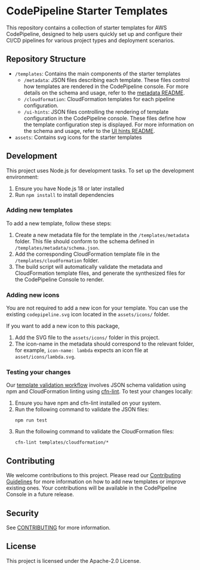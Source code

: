 # CodePipeline Starter Templates

This repository contains a collection of starter templates for AWS CodePipeline, designed to help users quickly set up and configure their CI/CD pipelines for various project types and deployment scenarios.

## Repository Structure

- `/templates`: Contains the main components of the starter templates
  - `/metadata`: JSON files describing each template. These files control how templates are rendered in the CodePipeline console. For more details on the schema and usage, refer to the [metadata README](templates/metadata/README.md).
  - `/cloudformation`: CloudFormation templates for each pipeline configuration.
  - `/ui-hints`: JSON files controlling the rendering of template configuration in the CodePipeline console. These files define how the template configuration step is displayed. For more information on the schema and usage, refer to the [UI hints README](templates/ui-hints/README.md).
- `assets`: Contains svg icons for the starter templates 


## Development

This project uses Node.js for development tasks. To set up the development environment:

1. Ensure you have Node.js 18 or later installed
2. Run `npm install` to install dependencies

### Adding new templates

To add a new template, follow these steps:

1. Create a new metadata file for the template in the `/templates/metadata` folder. This file should conform to the schema defined in `/templates/metadata/schema.json`.
2. Add the corresponding CloudFormation template file in the `/templates/cloudformation` folder.
3. The build script will automatically validate the metadata and CloudFormation template files, and generate the synthesized files for the CodePipeline Console to render.

### Adding new icons
 
You are not required to add a new icon for your template. You can use the existing `codepipeline.svg` icon located in the `assets/icons/` folder. 

If you want to add a new icon to this package,
1. Add the SVG file to the `assets/icons/` folder in this project.
2. The icon-name in the metadata should correspond to the relevant folder, for example, `icon-name: lambda` expects an icon file at `asset/icons/lambda.svg`.


### Testing your changes

Our [template validation workflow](.github/workflows/validate-templates.yaml) involves JSON schema validation using npm and CloudFormation linting using [cfn-lint](https://github.com/aws-cloudformation/cfn-lint). To test your changes locally:

1. Ensure you have npm and cfn-lint installed on your system.
2. Run the following command to validate the JSON files:
   ```
   npm run test
   ```
3. Run the following command to validate the CloudFormation files:
   ```
   cfn-lint templates/cloudformation/*
   ```

## Contributing

We welcome contributions to this project. Please read our [Contributing Guidelines](CONTRIBUTING.md) for more information on how to add new templates or improve existing ones. Your contributions will be available in the CodePipeline Console in a future release.

## Security

See [CONTRIBUTING](CONTRIBUTING.md#security-issue-notifications) for more information.

## License

This project is licensed under the Apache-2.0 License.

